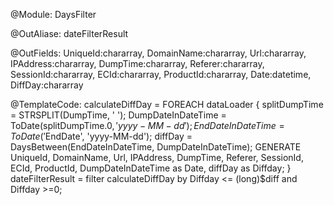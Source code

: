 @Module:
DaysFilter

@OutAliase:
dateFilterResult

@OutFields:
UniqueId:chararray, DomainName:chararray, Url:chararray, IPAddress:chararray, DumpTime:chararray, Referer:chararray, SessionId:chararray, ECId:chararray, ProductId:chararray, Date:datetime, DiffDay:chararray

@TemplateCode:
calculateDiffDay = FOREACH dataLoader {
 splitDumpTime = STRSPLIT(DumpTime, ' ');
 DumpDateInDateTime = ToDate(splitDumpTime.$0, 'yyyy-MM-dd');
 EndDateInDateTime = ToDate('$EndDate', 'yyyy-MM-dd');
 diffDay = DaysBetween(EndDateInDateTime, DumpDateInDateTime);
 GENERATE UniqueId, DomainName, Url, IPAddress, DumpTime, Referer, SessionId, ECId, ProductId, DumpDateInDateTime as Date, diffDay as Diffday;
}
dateFilterResult = filter calculateDiffDay by Diffday <= (long)$diff and Diffday >=0;



